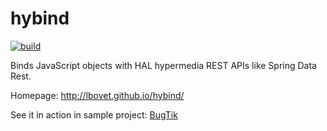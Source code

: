 # hybind

[![build](https://travis-ci.org/lbovet/hybind.svg?branch=master)](https://travis-ci.org/lbovet/hybind?branch=master)

Binds JavaScript objects with HAL hypermedia REST APIs like Spring Data Rest.

Homepage: http://lbovet.github.io/hybind/

See it in action in sample project: [BugTik](https://github.com/lbovet/bugtik)
